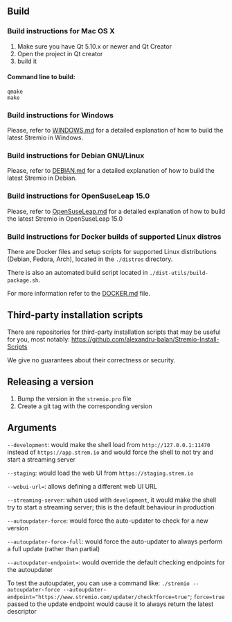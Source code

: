 ## Build

### Build instructions for Mac OS X

1. Make sure you have Qt 5.10.x or newer and Qt Creator
2. Open the project in Qt creator
3. build it

#### Command line to build:

```
qmake
make
```
### Build instructions for Windows

Please, refer to [WINDOWS.md](https://github.com/Stremio/stremio-shell/blob/master/WINDOWS.md) for a detailed explanation of how to build the latest Stremio in Windows.


### Build instructions for Debian GNU/Linux

Please, refer to [DEBIAN.md](https://github.com/Stremio/stremio-shell/blob/master/DEBIAN.md) for a detailed explanation of how to build the latest Stremio in Debian.

### Build instructions for OpenSuseLeap 15.0

Please, refer to [OpenSuseLeap.md](https://github.com/Stremio/stremio-shell/blob/master/OpenSuseLeap.md) for a detailed explanation of how to build the latest Stremio in OpenSuseLeap 15.0

### Build instructions for Docker builds of supported Linux distros

There are Docker files and setup scripts for supported Linux distributions (Debian, Fedora, Arch), located in the `./distros` directory.

There is also an automated build script located in `./dist-utils/build-package.sh`.

For more information refer to the [DOCKER.md](DOCKER.md) file.

## Third-party installation scripts

There are repositories for third-party installation scripts that may be useful for you, most notably: https://github.com/alexandru-balan/Stremio-Install-Scripts

We give no guarantees about their correctness or security.

## Releasing a version

1. Bump the version in the `stremio.pro` file
2. Create a git tag with the corresponding version

## Arguments

``--development``: would make the shell load from `http://127.0.0.1:11470` instead of `https://app.strem.io` and would force the shell to not try and start a streaming server

``--staging``: would load the web UI from `https://staging.strem.io`

``--webui-url=``: allows defining a different web UI URL

``--streaming-server``: when used with ``development``, it would make the shell try to start a streaming server; this is the default behaviour in production

``--autoupdater-force``: would force the auto-updater to check for a new version

``--autoupdater-force-full``: would force the auto-updater to always perform a full update (rather than partial)

``--autoupdater-endpoint=``: would override the default checking endpoints for the autoupdater

To test the autoupdater, you can use a command like: `./stremio --autoupdater-force --autoupdater-endpoint="https://www.stremio.com/updater/check?force=true"`; `force=true` passed to the update endpoint would cause it to always return the latest descriptor

